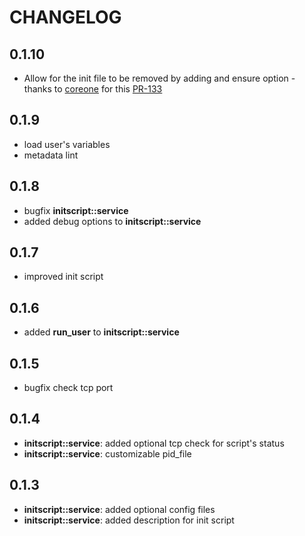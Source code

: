 # CHANGELOG

## 0.1.10

* Allow for the init file to be removed by adding and ensure option - thanks to [coreone](https://github.com/coreone) for this [PR-133](https://github.com/NTTCom-MS/eyp-initscript/pull/10)

## 0.1.9

* load user's variables
* metadata lint

## 0.1.8

* bugfix **initscript::service**
* added debug options to **initscript::service**

## 0.1.7

* improved init script

## 0.1.6

* added **run_user** to **initscript::service**

## 0.1.5

* bugfix check tcp port

## 0.1.4

* **initscript::service**: added optional tcp check for script's status
* **initscript::service**: customizable pid_file

## 0.1.3

* **initscript::service**: added optional config files
* **initscript::service**: added description for init script
